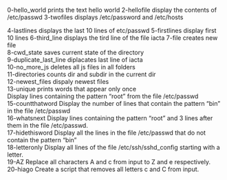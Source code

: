 0-hello_world prints the text hello world
2-hellofile display the contents of /etc/passwd
3-twofiles displays /etc/password and /etc/hosts

4-lastlines displays the last 10 lines of etc/passwd
5-firstlines display first 10 lines
6-third_line displays the tird line of the file iacta
7-file creates new file <br />
8-cwd_state saves current state of the directory <br />
9-duplicate_last_line diplacates last line of iacta <br />
10-no_more_js deletes all js files in all folders<br />
11-directories counts dir and subdir in the current dir <br />
12-newest_files dispaly newest files <br />
13-unique prints words that appear only once <br />
Display lines containing the pattern “root” from the file /etc/passwd <br />
15-countthatword Display the number of lines that contain the pattern “bin” in the file /etc/passwd <br />
16-whatsnext Display lines containing the pattern “root” and 3 lines after them in the file /etc/passwd.<br />
17-hidethisword Display all the lines in the file /etc/passwd that do not contain the pattern “bin” <br />
18-letteronly Display all lines of the file /etc/ssh/sshd_config starting with a letter.<br />
19-AZ Replace all characters A and c from input to Z and e respectively.<br />
20-hiago Create a script that removes all letters c and C from input.<br />
